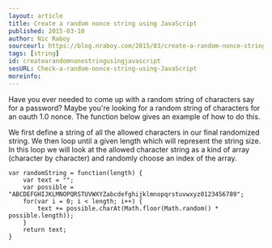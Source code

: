 ```yaml
---
layout: article
title: Create a random nonce string using JavaScript
published: 2015-03-10
author: Nic Raboy
sourceurl: https://blog.nraboy.com/2015/03/create-a-random-nonce-string-using-javascript/
tags: [string]
id: createarandomnonestringusingjavascript
sesURL: Check-a-random-nonce-string-using-JavaScript
moreinfo: 
---
```


Have you ever needed to come up with a random string of characters say for a password?  Maybe you're looking for a random string of characters for an oauth 1.0 nonce. The function below gives an example of how to do this.
<p/>
We first define a string of all the allowed characters in our final randomized string.  We then loop until a given length which will represent the string size.  In this loop we will look at the allowed character string as a kind of array (character by character) and randomly choose an index of the array. 

<pre><code class="language-javascript">var randomString = function(length) {
    var text = "";
    var possible = "ABCDEFGHIJKLMNOPQRSTUVWXYZabcdefghijklmnopqrstuvwxyz0123456789";
    for(var i = 0; i < length; i++) {
        text += possible.charAt(Math.floor(Math.random() * possible.length));
    }
    return text;
}</code></pre>
